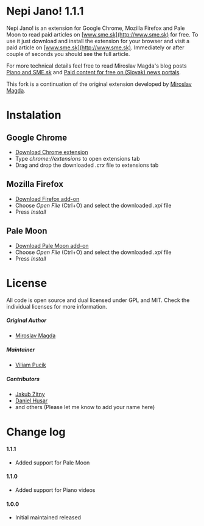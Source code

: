 Nepi Jano! 1.1.1
============

Nepi Jano! is an extension for Google Chrome, Mozilla Firefox and Pale Moon to read paid articles on [www.sme.sk](http://www.sme.sk) for free. To use it just download and install the extension for your browser and visit a paid article on [www.sme.sk](http://www.sme.sk). Immediately or after couple of seconds you should see the full article.

For more technical details feel free to read Miroslav Magda's blog posts [Piano and SME.sk](http://blog.ejci.net/2013/04/21/piano-and-sme-sk/) and [Paid content for free on (Slovak) news portals](http://blog.ejci.net/2013/05/19/paid-content-for-free-on-slovak-news-portals/).

This fork is a continuation of the original extension developed by [Miroslav Magda](https://github.com/ejci/nepi-jano).

# Instalation

## Google Chrome

* [Download Chrome extension](https://github.com/viliampucik/nepi-jano/raw/master/releases/nepi-jano-1.1.0.crx)
* Type *chrome://extensions* to open extensions tab
* Drag and drop the downloaded *.crx* file to extensions tab

## Mozilla Firefox

* [Download Firefox add-on](https://github.com/viliampucik/nepi-jano/raw/master/releases/nepi-jano-1.1.1.xpi)
* Choose *Open File* (Ctrl+O) and select the downloaded *.xpi*  file
* Press *Install*

## Pale Moon

* [Download Pale Moon add-on](https://github.com/viliampucik/nepi-jano/raw/master/releases/nepi-jano-1.1.1.palemoon.xpi)
* Choose *Open File* (Ctrl+O) and select the downloaded *.xpi*  file
* Press *Install*

# License

All code is open source and dual licensed under GPL and MIT. Check the individual licenses for more information.

##### Original Author
* [Miroslav Magda](http://ejci.net)

##### Maintainer
* [Viliam Pucik](https://github.com/viliampucik)

##### Contributors
* [Jakub Zitny](https://github.com/jakubzitny)
* [Daniel Husar](https://github.com/danielhusar)
* and others (Please let me know to add your name here)

# Change log

#### 1.1.1

* Added support for Pale Moon

#### 1.1.0

* Added support for Piano videos

#### 1.0.0

* Initial maintained released
